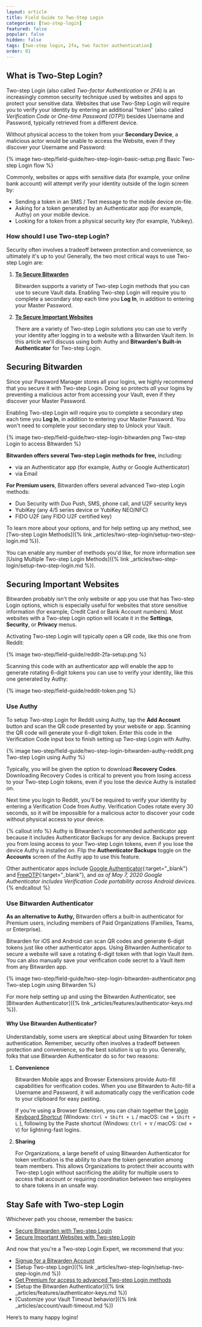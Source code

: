 ```yaml
---
layout: article
title: Field Guide to Two-Step Login
categories: [two-step-login]
featured: false
popular: false
hidden: false
tags: [two-step login, 2fa, two factor authentication]
order: 01
---
```


## What is Two-Step Login?

Two-step Login (also called *Two-factor Authentication* or *2FA*) is an increasingly common security technique used by websites and apps to protect your sensitive data. Websites that use Two-Step Login will require you to verify your identity by entering an additional "token" (also called *Verification Code* or *One-time Password (OTP*)) besides Username and Password, typically retrieved from a different device.

Without physical access to the token from your **Secondary Device**, a malicious actor would be unable to access the Website, even if they discover your Username and Password:

{% image two-step/field-guide/two-step-login-basic-setup.png Basic Two-step Login flow %}

Commonly, websites or apps with sensitive data (for example, your online bank account) will attempt verify your identity outside of the login screen by:

- Sending a token in an SMS / Text message to the mobile device on-file.
- Asking for a token generated by an Authenticator app (for example, Authy) on your mobile device.
- Looking for a token from a physical security key (for example, Yubikey).

### How should I use Two-step Login?

Security often involves a tradeoff between protection and convenience, so ultimately it's up to you! Generally, the two most critical ways to use Two-step Login are:

1. [**To Secure Bitwarden**](#securing-bitwarden)

   Bitwarden supports a variety of Two-step Login methods that you can use to secure Vault data. Enabling Two-step Login will require you to complete a secondary step each time you **Log In**, in addition to entering your Master Password.
2. [**To Secure Important Websites**](#securing-important-websites)

   There are a variety of Two-step Login solutions you can use to verify your identity after logging in to a website with a Bitwarden Vault item. In this article we'll discuss using both Authy and **Bitwarden's Built-in Authenticator** for Two-step Login.

## Securing Bitwarden

Since your Password Manager stores all your logins, we highly recommend that you secure it with Two-step Login. Doing so protects *all* your logins by preventing a malicious actor from accessing your Vault, even if they discover your Master Password.

Enabling Two-step Login will require you to complete a secondary step each time you **Log In**, in addition to entering your Master Password. You won't need to complete your secondary step to Unlock your Vault.

{% image two-step/field-guide/two-step-login-bitwarden.png Two-step Login to access Bitwarden %}

**Bitwarden offers several Two-step Login methods for free,** including:

- via an Authenticator app (for example, Authy or Google Authenticator)
- via Email

**For Premium users**, Bitwarden offers several advanced Two-step Login methods:

- Duo Security with Duo Push, SMS, phone call, and U2F security keys
- YubiKey (any 4/5 series device or YubiKey NEO/NFC)
- FIDO U2F (any FIDO U2F certified key)

To learn more about your options, and for help setting up any method, see [Two-step Login Methods]({% link _articles/two-step-login/setup-two-step-login.md %}).

You can enable any number of methods you'd like, for more information see [Using Multiple Two-step Login Methods]({% link _articles/two-step-login/setup-two-step-login.md %}).

## Securing Important Websites

Bitwarden probably isn't the only website or app you use that has Two-step Login options, which is especially useful for websites that store sensitive information (for example, Credit Card or Bank Account numbers). Most websites with a Two-step Login option will locate it in the **Settings**, **Security**, or **Privacy** menus.

Activating Two-step Login will typically open a QR code, like this one from Reddit:

{% image two-step/field-guide/reddit-2fa-setup.png %}

Scanning this code with an authenticator app will enable the app to generate rotating 6-digit tokens you can use to verify your identity, like this one generated by Authy:

{% image two-step/field-guide/reddit-token.png %}


### Use Authy

To setup Two-step Login for Reddit using Authy, tap the **Add Account** button and scan the QR code presented by your website or app. Scanning the QR code will generate your 6-digit token. Enter this code in the Verification Code input box to finish setting up Two-step Login with Authy.

{% image two-step/field-guide/two-step-login-bitwarden-authy-reddit.png Two-step Login using Authy %}

Typically, you will be given the option to download **Recovery Codes**. Downloading Recovery Codes is critical to prevent you from losing access to your Two-step Login tokens, even if you lose the device Authy is installed on.

Next time you login to Reddit, you'll be required to verify your identity by entering a Verification Code from Authy. Verification Codes rotate every 30 seconds, so it will be impossible for a malicious actor to discover your code without physical access to your device.

{% callout info %}
Authy is Bitwarden's recommended authenticator app because it includes Authenticator Backups for any device. Backups prevent you from losing access to your Two-step Login tokens, even if you lose the device Authy is installed on. Flip the **Authenticator Backups** toggle on the **Accounts** screen of the Authy app to use this feature.

Other authenticator apps include [Google Authenticator](https://support.google.com/accounts/answer/1066447?hl=en){:target="_blank"} and [FreeOTP](https://freeotp.github.io/){:target="_blank"}, and *as of May 7, 2020 Google Authenticator includes Verification Code portability across Android devices.*
{% endcallout %}

### Use Bitwarden Authenticator

**As an alternative to Authy,** Bitwarden offers a built-in authenticator for Premium users, including members of Paid Organizations (Families, Teams, or Enterprise).

Bitwarden for iOS and Android can scan QR codes and generate 6-digit tokens just like other authenticator apps. Using Bitwarden Authenticator to secure a website will save a rotating 6-digit token with that login Vault item. You can also manually save your verification code secret to a Vault item from any Bitwarden app.

{% image two-step/field-guide/two-step-login-bitwarden-authenticator.png Two-step Login using Bitwarden %}

For more help setting up and using the Bitwarden Authenticator, see [Bitwarden Authenticator]({% link _articles/features/authenticator-keys.md %}).

#### Why Use Bitwarden Authenticator?

Understandably, some users are skeptical about using Bitwarden for token authentication. Remember, security often involves a tradeoff between protection and convenience, so the best solution is up to you. Generally, folks that use Bitwarden Authenticator do so for two reasons:

1. **Convenience**

   Bitwarden Mobile apps and Browser Extensions provide Auto-fill capabilities for verification codes. When you use Bitwarden to Auto-fill a Username and Password, it will automatically copy the verification code to your clipboard for easy pasting.

   If you're using a Browser Extension, you can chain together the [Login Keyboard Shortcut]({{site.baseurl}}/article/auto-fill/#browser) (Windows: `Ctrl + Shift + L` / macOS: `Cmd + Shift + L` ), following by the Paste shortcut (Windows: `Ctrl + V` / macOS: `Cmd + V`) for lightning-fast logins.
2. **Sharing**

   For Organizations, a large benefit of using Bitwarden Authenticator for token verification is the ability to share the token generation among team members. This allows Organizations to protect their accounts with Two-step Login without sacrificing the ability for multiple users to access that account or requiring coordination between two employees to share tokens in an unsafe way.

## Stay Safe with Two-step Login

Whichever path you choose, remember the basics:

- [Secure Bitwarden with Two-step Login](#securing-bitwarden)
- [Secure Important Websites with Two-step Login](#securing-important-websites)

And now that you're a Two-step Login Expert, we recommend that you:

- [Signup for a Bitwarden Account](https://vault.bitwarden.com/#/register)
- [Setup Two-step Login]({% link _articles/two-step-login/setup-two-step-login.md %})
- [Get Premium for access to advanced Two-step Login methods](https://vault.bitwarden.com/#/?premium=purchase)
- [Setup the Bitwarden Authenticator]({% link _articles/features/authenticator-keys.md %})
- [Customize your Vault Timeout behavior]({% link _articles/account/vault-timeout.md %})

Here’s to many happy logins!
